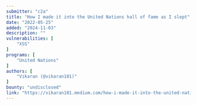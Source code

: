 ```yaml
---
submitter: "c2a"
title: "How I made it into the United Nations hall of fame as I slept"
date: "2022-05-25"
added: "2024-11-03"
description: ""
vulnerabilities: [
    "XSS"
]
programs: [
    "United Nations"
]
authors: [
    "Vikaran (@vikaran101)"
]
bounty: "undisclosed"
link: "https://vikaran101.medium.com/how-i-made-it-into-the-united-nations-hall-of-fame-as-i-slept-f567c90be227"
---
```




